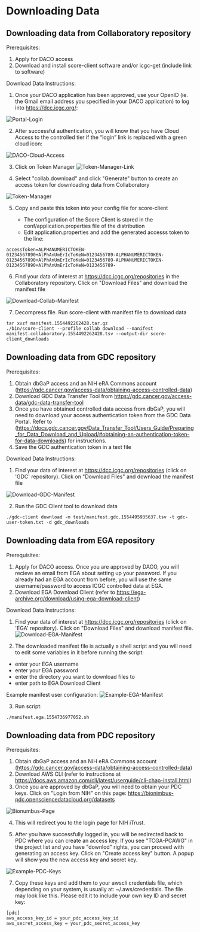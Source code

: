 # Downloading Data

## Downloading data from Collaboratory repository

Prerequisites:

1. Apply for DACO access
2. Download and install score-client software and/or icgc-get (include link to software)

Download Data Instructions:

1. Once your DACO application has been approved, use your OpenID (ie. the Gmail email address you specified in your DACO application) to log into https://dcc.icgc.org/:

![Portal-Login](images/Portal_login.png)

2. After successful authentication, you will know that you have Cloud Access to the controlled tier if the “login” link is replaced with a green cloud icon:

![DACO-Cloud-Access](images/daco-cloud-access.png)

3. Click on Token Manager
![Token-Manager-Link](images/token-manager-link.png)

4. Select "collab.download" and click "Generate" button to create an access token for downloading data from Collaboratory

![Token-Manager](images/token-manager-collab.png)


5. Copy and paste this token into your config file for score-client

    * The configuration of the Score Client is stored in the conf/application.properties file of the distribution
    * Edit application.properties and add the generated accesss token to the line:

```
accessToken=ALPHANUMERICTOKEN-01234567890+AlPhAnUmErIcToKeN=0123456789-ALPHANUMERICTOKEN-01234567890+AlPhAnUmErIcToKeN=0123456789-ALPHANUMERICTOKEN-01234567890+AlPhAnUmErIcToKeN=0123456789-
```

6. Find your data of interest at https://dcc.icgc.org/repositories in the Collaboratory repository. Click on "Download Files" and download the manifest file

![Download-Collab-Manifest](images/download-collab-manifest.png)

7. Decompress file. Run score-client with  manifest file to download data

```
tar xvzf manifest.1554492262428.tar.gz
./bin/score-client --profile collab download --manifest manifest.collaboratory.1554492262428.tsv --output-dir score-client_downloads
```

## Downloading data from GDC repository

Prerequisites:

1. Obtain dbGaP access and an NIH eRA Commons account (https://gdc.cancer.gov/access-data/obtaining-access-controlled-data)
2. Download GDC Data Transfer Tool from https://gdc.cancer.gov/access-data/gdc-data-transfer-tool
3. Once you have obtained controlled data access from dbGaP, you will need to download your access authentication token from the GDC Data Portal. Refer to (https://docs.gdc.cancer.gov/Data_Transfer_Tool/Users_Guide/Preparing_for_Data_Download_and_Upload/#obtaining-an-authentication-token-for-data-downloads) for instructions. 
4. Save the GDC authentication token in a text file

Download Data Instructions:


1. Find your data of interest at https://dcc.icgc.org/repositories (click on 'GDC'  repository). Click on "Download Files" and download the manifest file

![Download-GDC-Manifest](images/download-gdc-manifest.png)

2. Run the GDC Client tool to download data

```
./gdc-client download -m test/manifest.gdc.1554495935637.tsv -t gdc-user-token.txt -d gdc_downloads
```

## Downloading data from EGA repository

Prerequisites:

1. Apply for DACO access. Once you are approved by DACO, you will recieve an email from EGA about setting up your password. If you already had an EGA account from before, you will use the same username/password to access ICGC controlled data at EGA.
2. Download EGA Download Client (refer to https://ega-archive.org/download/using-ega-download-client)

Download Data Instructions:

1. Find your data of interest at https://dcc.icgc.org/repositories (click on 'EGA'  repository). Click on "Download Files" and download manifest file.
![Download-EGA-Manifest](images/download-ega-manifest.png)

2. The downloaded manifest file is actually a shell script and you will need to edit some variables in it before running the script:
 - enter your EGA username
 - enter your EGA password
 - enter the directory you want to download files to
 - enter path to EGA Download Client

 Example manifest user configuration:
 ![Example-EGA-Manifest](images/example-ega-manifest.png)

3. Run script:

```
./manifest.ega.1554736977052.sh
```


## Downloading data from PDC repository

Prerequisites:

1. Obtain dbGaP access and an NIH eRA Commons account (https://gdc.cancer.gov/access-data/obtaining-access-controlled-data)
2. Download AWS CLI (refer to instructions at https://docs.aws.amazon.com/cli/latest/userguide/cli-chap-install.html)
3. Once you are approved by dbGaP, you will need to obtain your PDC keys. Click on "Login from NIH" on this page: https://bionimbus-pdc.opensciencedatacloud.org/datasets

![Bionumbus-Page](images/bionimbus-page.png)

4. This will redirect you to the login page for NIH iTrust.

5. After you have successfully logged in, you will be redirected back to PDC where you can create an access key. If you see "TCGA-PCAWG" in the project list and you have "downlod" rights, you can proceed with generating an access key. Click on "Create access key" button. A popup will show you the new access key and secret key.

![Example-PDC-Keys](images/example-pdc-keys.png)

7. Copy these keys and add them to your awscli credentials file, which depending on your system, is usually at: ~/.aws/credentials. The file may look like this. Please edit it to include your own key ID and secret key:

```
[pdc]
aws_access_key_id = your_pdc_access_key_id
aws_secret_access_key = your_pdc_secret_access_key
```



